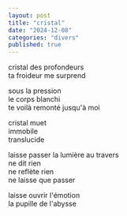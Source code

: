 ```yaml
---
layout: post
title: "cristal"
date: "2024-12-08"
categories: "divers"
published: true
---
```


cristal des profondeurs  
ta froideur me surprend  

sous la pression  
le corps blanchi  
te voilà remonté jusqu'à moi    

cristal muet  
immobile  
translucide  

laisse passer la lumière au travers  
ne dit rien  
ne reflète rien  
ne laisse que passer  

laisse ouvrir l'émotion  
la pupille de l'abysse  
